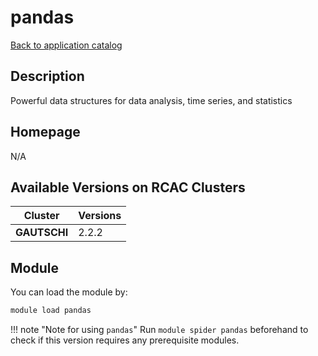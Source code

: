 # pandas

[Back to application catalog](../app_catalog.md)

## Description

Powerful data structures for data analysis, time series, and statistics

## Homepage

N/A

## Available Versions on RCAC Clusters

|Cluster|Versions|
|---|---|
**GAUTSCHI**|2.2.2

## Module

You can load the module by:

```bash
module load pandas
```

!!! note "Note for using `pandas`"
    Run `module spider pandas` beforehand to check if this version requires any prerequisite modules.
